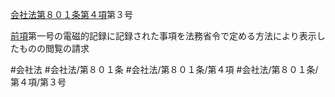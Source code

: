 [会社法第８０１条第４項](会社法＿＿＿＿第８０１条第４項)第３号

[前項](会社法＿＿＿＿第８０１条第３項)第一号の電磁的記録に記録された事項を法務省令で定める方法により表示したものの閲覧の請求


#会社法
#会社法/第８０１条
#会社法/第８０１条/第４項
#会社法/第８０１条/第４項/第３号
